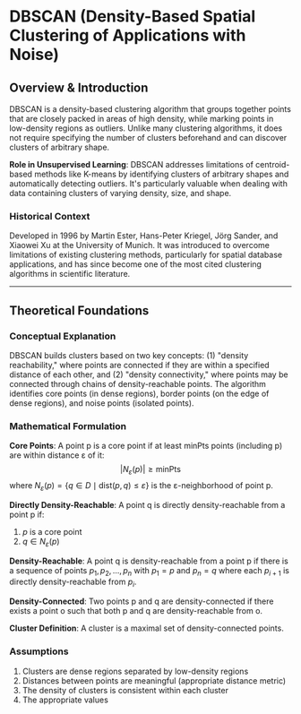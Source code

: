 # DBSCAN (Density-Based Spatial Clustering of Applications with Noise)

## Overview & Introduction
DBSCAN is a density-based clustering algorithm that groups together points that are closely packed in areas of high density, while marking points in low-density regions as outliers. Unlike many clustering algorithms, it does not require specifying the number of clusters beforehand and can discover clusters of arbitrary shape.

**Role in Unsupervised Learning**:
DBSCAN addresses limitations of centroid-based methods like K-means by identifying clusters of arbitrary shapes and automatically detecting outliers. It's particularly valuable when dealing with data containing clusters of varying density, size, and shape.

### Historical Context
Developed in 1996 by Martin Ester, Hans-Peter Kriegel, Jörg Sander, and Xiaowei Xu at the University of Munich. It was introduced to overcome limitations of existing clustering methods, particularly for spatial database applications, and has since become one of the most cited clustering algorithms in scientific literature.

---

## Theoretical Foundations

### Conceptual Explanation
DBSCAN builds clusters based on two key concepts: (1) "density reachability," where points are connected if they are within a specified distance of each other, and (2) "density connectivity," where points may be connected through chains of density-reachable points. The algorithm identifies core points (in dense regions), border points (on the edge of dense regions), and noise points (isolated points).

### Mathematical Formulation
**Core Points**: A point p is a core point if at least minPts points (including p) are within distance ε of it:
$$ |N_\varepsilon(p)| \geq \text{minPts} $$
where $N_\varepsilon(p) = \{q \in D \mid \text{dist}(p, q) \leq \varepsilon\}$ is the ε-neighborhood of point p.

**Directly Density-Reachable**: A point q is directly density-reachable from a point p if:
1. $p$ is a core point
2. $q \in N_\varepsilon(p)$

**Density-Reachable**: A point q is density-reachable from a point p if there is a sequence of points $p_1, p_2, ..., p_n$ with $p_1 = p$ and $p_n = q$ where each $p_{i+1}$ is directly density-reachable from $p_i$.

**Density-Connected**: Two points p and q are density-connected if there exists a point o such that both p and q are density-reachable from o.

**Cluster Definition**: A cluster is a maximal set of density-connected points.

### Assumptions
1. Clusters are dense regions separated by low-density regions
2. Distances between points are meaningful (appropriate distance metric)
3. The density of clusters is consistent within each cluster
4. The appropriate values
